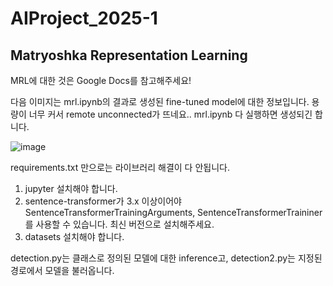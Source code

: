 # AIProject_2025-1

## Matryoshka Representation Learning
MRL에 대한 것은 Google Docs를 참고해주세요!

다음 이미지는 mrl.ipynb의 결과로 생성된 fine-tuned model에 대한 정보입니다.
용량이 너무 커서 remote unconnected가 뜨네요.. mrl.ipynb 다 실행하면 생성되긴 합니다.

![image](https://github.com/user-attachments/assets/1de7607d-99d5-4ca5-8c3e-3a665f010fb0)

requirements.txt 만으로는 라이브러리 해결이 다 안됩니다.
1. jupyter 설치해야 합니다.
2. sentence-transformer가 3.x 이상이어야 SentenceTransformerTrainingArguments, SentenceTransformerTraininer를 사용할 수 있습니다. 최신 버전으로 설치해주세요.
3. datasets 설치해야 합니다.

detection.py는 클래스로 정의된 모델에 대한 inference고, detection2.py는 지정된 경로에서 모델을 불러옵니다.
